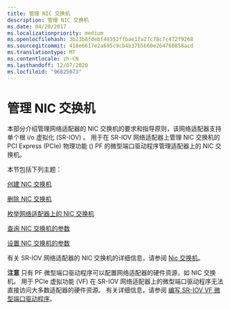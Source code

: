 ```yaml
---
title: 管理 NIC 交换机
description: 管理 NIC 交换机
ms.date: 04/20/2017
ms.localizationpriority: medium
ms.openlocfilehash: 3b23b8fdebf48552ffbae1fa27c78c7c472f9268
ms.sourcegitcommit: 418e6617e2a695c9cb4b37b5b60e264760858acd
ms.translationtype: MT
ms.contentlocale: zh-CN
ms.lasthandoff: 12/07/2020
ms.locfileid: "96825073"
---
```

# <a name="managing-nic-switches"></a>管理 NIC 交换机


本部分介绍管理网络适配器的 NIC 交换机的要求和指导原则，该网络适配器支持单个根 i/o 虚拟化 (SR-IOV) 。 用于在 SR-IOV 网络适配器上管理 NIC 交换机的 PCI Express (PCIe) 物理功能 () PF 的微型端口驱动程序管理适配器上的 NIC 交换机。

本节包括下列主题：

[创建 NIC 交换机](creating-a-nic-switch.md)

[删除 NIC 交换机](deleting-a-nic-switch.md)

[枚举网络适配器上的 NIC 交换机](enumerating-nic-switches-on-a-network-adapter.md)

[查询 NIC 交换机的参数](querying-the-parameters-of-a-nic-switch.md)

[设置 NIC 交换机的参数](setting-the-parameters-of-a-nic-switch.md)

有关 SR-IOV 网络适配器的 NIC 交换机的详细信息，请参阅 [Nic 交换机](nic-switches.md)。

**注意**  只有 PF 微型端口驱动程序可以配置网络适配器的硬件资源，如 NIC 交换机。 用于 PCIe 虚拟功能 (VF) 在 SR-IOV 网络适配器上的微型端口驱动程序无法直接访问大多数适配器的硬件资源。 有关详细信息，请参阅 [编写 SR-IOV VF 微型端口驱动程序](writing-sr-iov-vf-miniport-drivers.md)。

 

 

 





